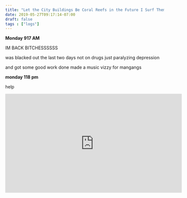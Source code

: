 ```yaml
---
title: "Let the City Buildings Be Coral Reefs in the Future I Surf Them"
date: 2019-05-27T09:17:14-07:00
draft: false
tags : ["logs"]
---
```



**Monday 917 AM**

IM BACK BITCHESSSSSS

was blacked out the last two days not on drugs just paralyzing depression

and got some good work done made a music vizzy for mangangs



**monday 118 pm**

help

<iframe width="560" height="315" src="https://www.youtube.com/embed/o_6z5UsTtlg" frameborder="0" allow="accelerometer; autoplay; encrypted-media; gyroscope; picture-in-picture" allowfullscreen></iframe>
